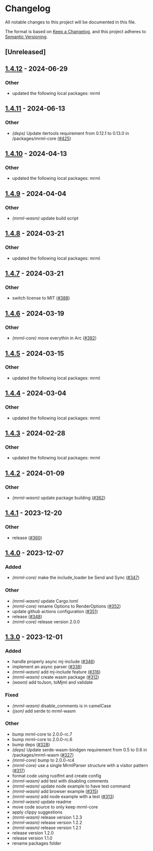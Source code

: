 # Changelog
All notable changes to this project will be documented in this file.

The format is based on [Keep a Changelog](https://keepachangelog.com/en/1.0.0/),
and this project adheres to [Semantic Versioning](https://semver.org/spec/v2.0.0.html).

## [Unreleased]

## [1.4.12](https://github.com/jdrouet/mrml/compare/mrml-wasm-v1.4.11...mrml-wasm-v1.4.12) - 2024-06-29

### Other
- updated the following local packages: mrml

## [1.4.11](https://github.com/jdrouet/mrml/compare/mrml-wasm-v1.4.10...mrml-wasm-v1.4.11) - 2024-06-13

### Other
- *(deps)* Update itertools requirement from 0.12.1 to 0.13.0 in /packages/mrml-core ([#425](https://github.com/jdrouet/mrml/pull/425))

## [1.4.10](https://github.com/jdrouet/mrml/compare/mrml-wasm-v1.4.9...mrml-wasm-v1.4.10) - 2024-04-13

### Other
- updated the following local packages: mrml

## [1.4.9](https://github.com/jdrouet/mrml/compare/mrml-wasm-v1.4.8...mrml-wasm-v1.4.9) - 2024-04-04

### Other
- *(mrml-wasm)* update build script

## [1.4.8](https://github.com/jdrouet/mrml/compare/mrml-wasm-v1.4.7...mrml-wasm-v1.4.8) - 2024-03-21

### Other
- updated the following local packages: mrml

## [1.4.7](https://github.com/jdrouet/mrml/compare/mrml-wasm-v1.4.6...mrml-wasm-v1.4.7) - 2024-03-21

### Other
- switch license to MIT ([#388](https://github.com/jdrouet/mrml/pull/388))

## [1.4.6](https://github.com/jdrouet/mrml/compare/mrml-wasm-v1.4.5...mrml-wasm-v1.4.6) - 2024-03-19

### Other
- *(mrml-core)* move everythin in Arc ([#392](https://github.com/jdrouet/mrml/pull/392))

## [1.4.5](https://github.com/jdrouet/mrml/compare/mrml-wasm-v1.4.4...mrml-wasm-v1.4.5) - 2024-03-15

### Other
- updated the following local packages: mrml

## [1.4.4](https://github.com/jdrouet/mrml/compare/mrml-wasm-v1.4.3...mrml-wasm-v1.4.4) - 2024-03-04

### Other
- updated the following local packages: mrml

## [1.4.3](https://github.com/jdrouet/mrml/compare/mrml-cli-v1.4.2...mrml-python-v1.4.3) - 2024-02-28

### Other
- updated the following local packages: mrml

## [1.4.2](https://github.com/jdrouet/mrml/compare/mrml-wasm-v1.4.1...mrml-wasm-v1.4.2) - 2024-01-09

### Other
- *(mrml-wasm)* update package building ([#362](https://github.com/jdrouet/mrml/pull/362))

## [1.4.1](https://github.com/jdrouet/mrml/compare/mrml-wasm-v1.4.0...mrml-wasm-v1.4.1) - 2023-12-20

### Other
- release ([#360](https://github.com/jdrouet/mrml/pull/360))

## [1.4.0](https://github.com/jdrouet/mrml/compare/mrml-wasm-v1.3.0...mrml-wasm-v1.4.0) - 2023-12-07

### Added
- *(mrml-core)* make the include_loader be Send and Sync ([#347](https://github.com/jdrouet/mrml/pull/347))

### Other
- *(mrml-wasm)* update Cargo.toml
- *(mrml-core)* rename Options to RenderOptions ([#352](https://github.com/jdrouet/mrml/pull/352))
- update github actions configuration ([#351](https://github.com/jdrouet/mrml/pull/351))
- release ([#348](https://github.com/jdrouet/mrml/pull/348))
- *(mrml-core)* release version 2.0.0

## [1.3.0](https://github.com/jdrouet/mrml/compare/mrml-wasm-v1.2.3...mrml-wasm-v1.3.0) - 2023-12-01

### Added
- handle properly async mj-include ([#346](https://github.com/jdrouet/mrml/pull/346))
- implement an async parser ([#338](https://github.com/jdrouet/mrml/pull/338))
- *(mrml-wasm)* add mj-include feature ([#316](https://github.com/jdrouet/mrml/pull/316))
- *(mrml-wasm)* create wasm package ([#312](https://github.com/jdrouet/mrml/pull/312))
- *(wasm)* add toJson, toMjml and validate

### Fixed
- *(mrml-wasm)* disable_comments is in camelCase
- *(json)* add serde to mrml-wasm

### Other
- bump mrml-core to 2.0.0-rc.7
- bump mrml-core to 2.0.0-rc.6
- bump deps ([#328](https://github.com/jdrouet/mrml/pull/328))
- *(deps)* Update serde-wasm-bindgen requirement from 0.5 to 0.6 in /packages/mrml-wasm ([#327](https://github.com/jdrouet/mrml/pull/327))
- *(mrml-core)* bump to 2.0.0-rc4
- *(mrml-core)* use a single MrmlParser structure with a visitor pattern ([#317](https://github.com/jdrouet/mrml/pull/317))
- format code using rustfmt and create config
- *(mrml-wasm)* add test with disabling comments
- *(mrml-wasm)* update node example to have test command
- *(mrml-wasm)* add browser example ([#315](https://github.com/jdrouet/mrml/pull/315))
- *(mrml-wasm)* add node example with a test ([#313](https://github.com/jdrouet/mrml/pull/313))
- *(mrml-wasm)* update readme
- move code source to only keep mrml-core
- apply clippy suggestions
- *(mrml-wasm)* release version 1.2.3
- *(mrml-wasm)* release version 1.2.2
- *(mrml-wasm)* release version 1.2.1
- release version 1.2.0
- release version 1.1.0
- rename packages folder
